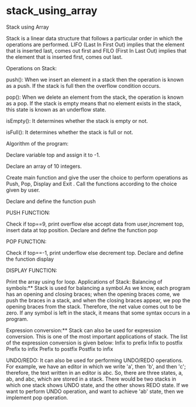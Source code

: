 # stack_using_array
Stack using Array

Stack is a linear data structure that follows a particular order in which the operations are performed. LIFO (Last In First Out) implies that the element that is inserted last, comes out first and FILO (First In Last Out) implies that the element that is inserted first, comes out last.

Operations on Stack:

push(): When we insert an element in a stack then the operation is known as a push. If the stack is full then the overflow condition occurs.

pop(): When we delete an element from the stack, the operation is known as a pop. If the stack is empty means that no element exists in the stack, this state is known as an underflow state.

isEmpty(): It determines whether the stack is empty or not.

isFull(): It determines whether the stack is full or not.

Algorithm of the program:

Declare variable top and assign it to -1.

Declare an array of 10 integers.

Create main function and give the user the choice to perform operations as Push, Pop, Display and Exit . Call the functions according to the choice given by user.

Declare and define the function push

PUSH FUNCTION:

Check if top==9, print overflow else accept data from user,increment top, insert data at top position. Declare and define the function pop

POP FUNCTION:

Check if top==-1, print underflow else decrement top. Declare and define the function display

DISPLAY FUNCTION:

Print the array using for loop. Applications of Stack: Balancing of symbols:** Stack is used for balancing a symbol.As we know, each program has an opening and closing braces; when the opening braces come, we push the braces in a stack, and when the closing braces appear, we pop the opening braces from the stack. Therefore, the net value comes out to be zero. If any symbol is left in the stack, it means that some syntax occurs in a program.

Expression conversion:** Stack can also be used for expression conversion. This is one of the most important applications of stack. The list of the expression conversion is given below: Infix to prefix Infix to postfix Prefix to infix Prefix to postfix Postfix to infix

UNDO/REDO: It can also be used for performing UNDO/REDO operations. For example, we have an editor in which we write 'a', then 'b', and then 'c'; therefore, the text written in an editor is abc. So, there are three states, a, ab, and abc, which are stored in a stack. There would be two stacks in which one stack shows UNDO state, and the other shows REDO state. If we want to perform UNDO operation, and want to achieve 'ab' state, then we implement pop operation.
